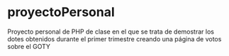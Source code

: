 # proyectoPersonal
Proyecto personal de PHP de clase en el que se trata de demostrar los dotes obtenidos durante el primer trimestre creando una página de votos sobre el GOTY

